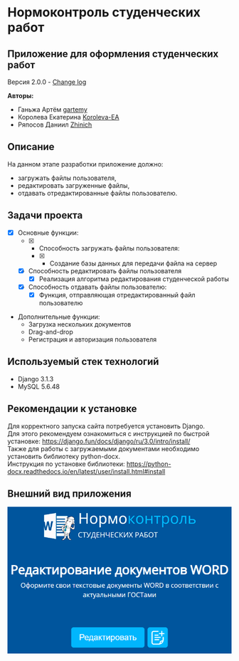 # Нормоконтроль студенческих работ

## Приложение для оформления студенческих работ

Версия 2.0.0 - [Change log](CHANGELOG.md)

**Авторы:**
* Ганьжа Артём [gartemy](https://github.com/gartemy)
* Королева Екатерина [Koroleva-EA](https://github.com/Koroleva-EA)
* Ряпосов Даниил [Zhinich](https://github.com/Zhinich)

## Описание
На данном этапе разработки приложение должно:
* загружать файлы пользователя,
* редактировать загруженные файлы,
* отдавать отредактированные файлы пользователю.

## Задачи проекта
- [x] Основные функции:
  - [x] - Способность загружать файлы пользователя:
    - [x] - Создание базы данных для передачи файла на сервер
  - [x] Способность редактировать файлы пользователя
    - [x] Реализация алгоритма редактирования студенческой работы
  - [x] Способность отдавать файлы пользователю:
    - [x] Функция, отправляющая отредактированный файл пользователю
- Дополнительные функции:
  - Загрузка нескольких документов 
  - Drag-and-drop
  - Регистрация и авторизация пользователя

## Используемый стек технологий
* Django 3.1.3
* MySQL 5.6.48

## Рекомендации к установке
Для корректного запуска сайта потребуется установить Django.  
Для этого рекомендуем ознакомиться с инструкцией по быстрой установке: https://django.fun/docs/django/ru/3.0/intro/install/  
Также для работы с загружаемыми документами необходимо установить библиотеку python-docx.  
Инструкция по установке библиотеки: https://python-docx.readthedocs.io/en/latest/user/install.html#install   

## Внешний вид приложения
<img src="https://github.com/gartemy/ControlSystem/blob/master/pages/static/images/readme-interface.png" >

